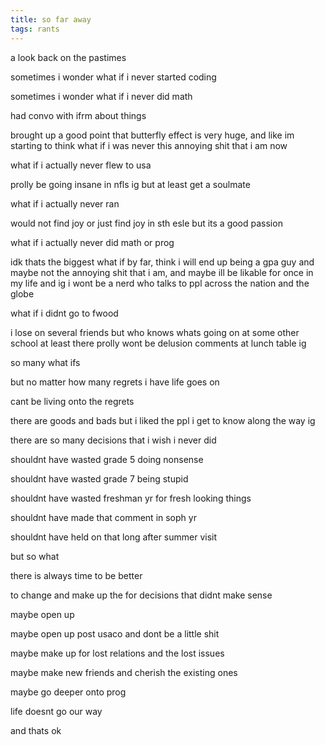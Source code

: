 ```yaml
---
title: so far away
tags: rants
---
```


a look back on the pastimes

sometimes i wonder what if i never started coding

sometimes i wonder what if i never did math

had convo with ifrm about things

brought up a good point that butterfly effect is very huge, and like im starting to think what if i was never this annoying shit that i am now

what if i actually never flew to usa 

prolly be going insane in nfls ig but at least get a soulmate

what if i actually never ran

would not find joy or just find joy in sth esle but its a good passion

what if i actually never did math or prog

idk thats the biggest what if by far, think i will end up being a gpa guy and maybe not the annoying shit that i am, and maybe ill be likable for once in my life and ig i wont be a nerd who talks to ppl across the nation and the globe

what if i didnt go to fwood

i lose on several friends but who knows whats going on at some other school at least there prolly wont be delusion comments at lunch table ig

so many what ifs

but no matter how many regrets i have life goes on

cant be living onto the regrets

there are goods and bads but i liked the ppl i get to know along the way ig

there are so many decisions that i wish i never did

shouldnt have wasted grade 5 doing nonsense 

shouldnt have wasted grade 7 being stupid

shouldnt have wasted freshman yr for fresh looking things

shouldnt have made that comment in soph yr

shouldnt have held on that long after summer visit

but so what

there is always time to be better

to change and make up the for decisions that didnt make sense

maybe open up

maybe open up post usaco and dont be a little shit

maybe make up for lost relations and the lost issues

maybe make new friends and cherish the existing ones

maybe go deeper onto prog

life doesnt go our way

and thats ok
